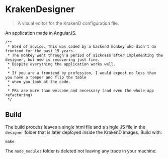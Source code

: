 # KrakenDesigner
> A visual editor for the KrakenD configuration file.

An application made in AngularJS.


	/**
     * Word of advice. This was coded by a backend monkey who didn't do frontend for the past 15 years.
     * The monkey went through a period of sickness after implementing the designer, but now is recovering just fine.
     * Despite everything the application works well.
     *
     * If you are a frontend by profession, I would expect no less than you have a temper and flip the table
     * when you look at the code.
     *
     * PRs are more than welcome and necessary (and even the whole app refactoring)
     */

## Build
The build process leaves a single html file and a single JS file in the `designer` folder that is later deployed inside the KrakenD images. Build with:

	make

The `node_modules` folder is deleted not leaving any trace in your machine.
